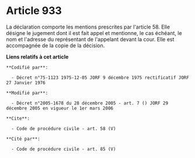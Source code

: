 # Article 933

La déclaration comporte les mentions prescrites par l'article 58. Elle désigne le jugement dont il est fait appel et
mentionne, le cas échéant, le nom et l'adresse du représentant de l'appelant devant la cour. Elle est accompagnée de la copie
de la décision.

**Liens relatifs à cet article**

	**Codifié par**:

	  - Décret n°75-1123 1975-12-05 JORF 9 décembre 1975 rectificatif JORF 27 Janvier 1976

	**Modifié par**:

	  - Décret n°2005-1678 du 28 décembre 2005 - art. 7 () JORF 29 décembre 2005 en vigueur le 1er mars 2006

	**Cite**:

	  - Code de procédure civile - art. 58 (V)

	**Cité par**:

	  - Code de procédure civile - art. 85 (V)
